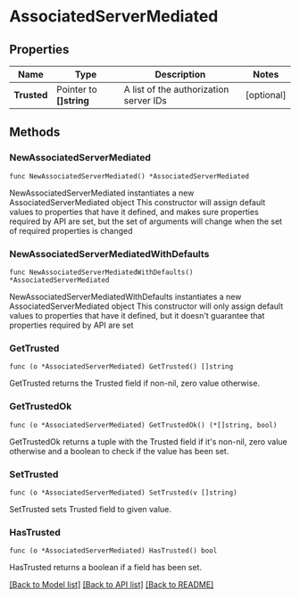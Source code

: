 # AssociatedServerMediated

## Properties

Name | Type | Description | Notes
------------ | ------------- | ------------- | -------------
**Trusted** | Pointer to **[]string** | A list of the authorization server IDs | [optional] 

## Methods

### NewAssociatedServerMediated

`func NewAssociatedServerMediated() *AssociatedServerMediated`

NewAssociatedServerMediated instantiates a new AssociatedServerMediated object
This constructor will assign default values to properties that have it defined,
and makes sure properties required by API are set, but the set of arguments
will change when the set of required properties is changed

### NewAssociatedServerMediatedWithDefaults

`func NewAssociatedServerMediatedWithDefaults() *AssociatedServerMediated`

NewAssociatedServerMediatedWithDefaults instantiates a new AssociatedServerMediated object
This constructor will only assign default values to properties that have it defined,
but it doesn't guarantee that properties required by API are set

### GetTrusted

`func (o *AssociatedServerMediated) GetTrusted() []string`

GetTrusted returns the Trusted field if non-nil, zero value otherwise.

### GetTrustedOk

`func (o *AssociatedServerMediated) GetTrustedOk() (*[]string, bool)`

GetTrustedOk returns a tuple with the Trusted field if it's non-nil, zero value otherwise
and a boolean to check if the value has been set.

### SetTrusted

`func (o *AssociatedServerMediated) SetTrusted(v []string)`

SetTrusted sets Trusted field to given value.

### HasTrusted

`func (o *AssociatedServerMediated) HasTrusted() bool`

HasTrusted returns a boolean if a field has been set.


[[Back to Model list]](../README.md#documentation-for-models) [[Back to API list]](../README.md#documentation-for-api-endpoints) [[Back to README]](../README.md)


